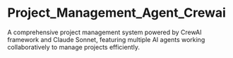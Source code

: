 # Project_Management_Agent_Crewai
A comprehensive project management system powered by CrewAI framework and Claude Sonnet, featuring multiple AI agents working collaboratively to manage projects efficiently.
